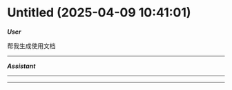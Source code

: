 <!-- Generated by SpecStory -->

# Untitled (2025-04-09 10:41:01)

_**User**_

帮我生成使用文档

---

_**Assistant**_



---



---

